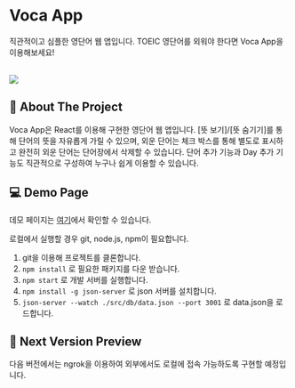 Voca App
=========================================
직관적이고 심플한 영단어 웹 앱입니다. TOEIC 영단어를 외워야 한다면 Voca App을 이용해보세요!

<br/>
<img src=![voca_app](https://user-images.githubusercontent.com/86959545/136172566-ed5c404b-2c08-43ca-bbe7-d4d1938bf422.gif)"">


📝 About The Project
-----------------------------------------
Voca App은 React를 이용해 구현한 영단어 웹 앱입니다. [뜻 보기]/[뜻 숨기기]를 통해 단어의 뜻을 자유롭게 가릴 수 있으며, 외운 단어는 체크 박스를 통해 별도로 표시하고 완전히 외운 단어는 단어장에서 삭제할 수 있습니다. 단어 추가 기능과 Day 추가 기능도 직관적으로 구성하여 누구나 쉽게 이용할 수 있습니다.


💻 Demo Page
-----------------------------------------
데모 페이지는 [여기](https://vilin0x6.github.io/voca_app)에서 확인할 수 있습니다.

로컬에서 실행할 경우 git, node.js, npm이 필요합니다.

1. git을 이용해 프로젝트를 클론합니다.
2. `npm install` 로 필요한 패키지를 다운 받습니다.
3. `npm start` 로 개발 서버를 실행합니다.
4. `npm install -g json-server` 로 json 서버를 설치합니다.
5. `json-server --watch ./src/db/data.json --port 3001` 로 data.json을 로드합니다. 


💭 Next Version Preview
-----------------------------------------
다음 버전에서는 ngrok을 이용하여 외부에서도 로컬에 접속 가능하도록 구현할 예정입니다.
